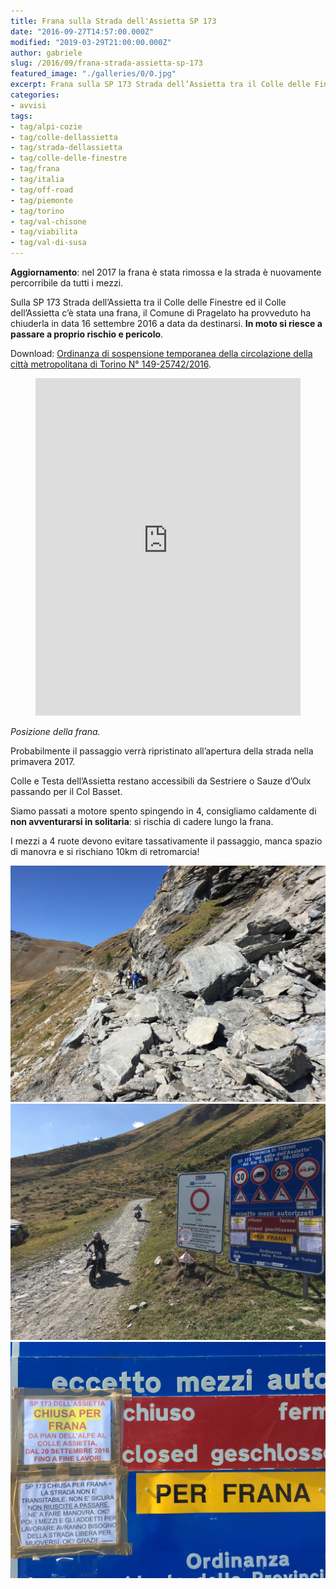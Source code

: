```yaml
---
title: Frana sulla Strada dell'Assietta SP 173
date: "2016-09-27T14:57:00.000Z"
modified: "2019-03-29T21:00:00.000Z"
author: gabriele
slug: /2016/09/frana-strada-assietta-sp-173
featured_image: "./galleries/0/0.jpg"
excerpt: Frana sulla SP 173 Strada dell’Assietta tra il Colle delle Finestre ed il Colle dell’Assetta, strada chiusa dal 16 settembre 2016 a data indefinita
categories:
- avvisi
tags:
- tag/alpi-cozie
- tag/colle-dellassietta
- tag/strada-dellassietta
- tag/colle-delle-finestre
- tag/frana
- tag/italia
- tag/off-road
- tag/piemonte
- tag/torino
- tag/val-chisone
- tag/viabilita
- tag/val-di-susa
---
```


<div class="message warning">
  <strong>Aggiornamento</strong>: nel 2017 la frana è stata rimossa e la strada è nuovamente percorribile da tutti i mezzi.
</div>

Sulla SP 173 Strada dell’Assietta tra il Colle delle Finestre ed il Colle dell’Assietta c’è stata una frana, il Comune di Pragelato ha provveduto ha chiuderla in data 16 settembre 2016 a data da destinarsi. **In moto si riesce a passare a proprio rischio e pericolo**.

Download: [Ordinanza di sospensione temporanea della circolazione della città metropolitana di Torino N° 149-25742/2016](http://www.pragelatoturismo.it/public/news/ordinanza.jpg).

<figure><iframe style="border: 0;" src="https://www.google.com/maps/embed?pb=!1m18!1m12!1m3!1d9962.745538627365!2d6.9635730587763165!3d45.06004608929178!2m3!1f0!2f0!3f0!3m2!1i1024!2i768!4f13.1!3m3!1m2!1s0x0%3A0x0!2zNDXCsDAzJzQwLjEiTiA2wrA1OCcwMS4xIkU!5e1!3m2!1sit!2sus!4v1475244980130" width="100%" height="540" frameborder="0" allowfullscreen="allowfullscreen"></iframe></figure>

*Posizione della frana.*

Probabilmente il passaggio verrà ripristinato all’apertura della strada nella primavera 2017.

Colle e Testa dell’Assietta restano accessibili da Sestriere o Sauze d’Oulx passando per il Col Basset.

Siamo passati a motore spento spingendo in 4, consigliamo caldamente di **non avventurarsi in solitaria**: si rischia di cadere lungo la frana.

I mezzi a 4 ruote devono evitare tassativamente il passaggio, manca spazio di manovra e si rischiano 10km di retromarcia!


![Frana sulla Strada dell'Assietta](./galleries/0/0.jpg "La frana che blocca la SP 131 Strada dell'Assietta tra Colle delle Finestre e Colle dell'Assietta a Settembre 2016")
![Imbocco Strada dell'Assietta chiusa per frana](./galleries/0/1.jpg "Il cartello che segnala la chiusura per frana della Strada per l'Assietta a settembre 2016")
![Strada dell'Assietta chiusa per Frana](./galleries/0/2.jpg "Il cartello che segnala la chiusura per frana della Strada per l'Assietta a settembre 2016")
